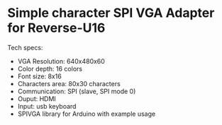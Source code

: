 # Simple character SPI VGA Adapter for Reverse-U16

Tech specs:

- VGA Resolution: 640x480x60
- Color depth: 16 colors
- Font size: 8x16
- Characters area: 80x30 characters
- Communication: SPI (slave, SPI mode 0)
- Ouput: HDMI
- Input: usb keyboard
- SPIVGA library for Arduino with example usage
